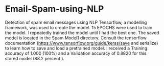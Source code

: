 # Email-Spam-using-NLP
Detection of spam email messages using NLP
Tensorflow, a modelling framework, was used to create the model. 15 EPOCHS were used to train the model. 
I repeatedly trained the model until I had the best one. The saved model is located in the Spam Model1 directory.
Consult the tensorflow documentation (https://www.tensorflow.org/guide/keras/save and serialize) to learn how to save and load a pretrained model. 
I received a Training accuracy of 1.000 (100%) and a Validation accuracy of 0.8820 for this stored model (88.2 percent ).

